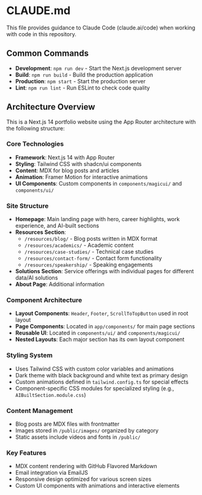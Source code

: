 # CLAUDE.md

This file provides guidance to Claude Code (claude.ai/code) when working with code in this repository.

## Common Commands

- **Development**: `npm run dev` - Start the Next.js development server
- **Build**: `npm run build` - Build the production application
- **Production**: `npm start` - Start the production server
- **Lint**: `npm run lint` - Run ESLint to check code quality

## Architecture Overview

This is a Next.js 14 portfolio website using the App Router architecture with the following structure:

### Core Technologies
- **Framework**: Next.js 14 with App Router
- **Styling**: Tailwind CSS with shadcn/ui components
- **Content**: MDX for blog posts and articles
- **Animation**: Framer Motion for interactive animations
- **UI Components**: Custom components in `components/magicui/` and `components/ui/`

### Site Structure
- **Homepage**: Main landing page with hero, career highlights, work experience, and AI-built sections
- **Resources Section**: 
  - `/resources/blog/` - Blog posts written in MDX format
  - `/resources/academics/` - Academic content
  - `/resources/case-studies/` - Technical case studies
  - `/resources/contact-form/` - Contact form functionality
  - `/resources/speakership/` - Speaking engagements
- **Solutions Section**: Service offerings with individual pages for different data/AI solutions
- **About Page**: Additional information

### Component Architecture
- **Layout Components**: `Header`, `Footer`, `ScrollToTopButton` used in root layout
- **Page Components**: Located in `app/components/` for main page sections
- **Reusable UI**: Located in `components/ui/` and `components/magicui/`
- **Nested Layouts**: Each major section has its own layout component

### Styling System
- Uses Tailwind CSS with custom color variables and animations
- Dark theme with black background and white text as primary design
- Custom animations defined in `tailwind.config.ts` for special effects
- Component-specific CSS modules for specialized styling (e.g., `AIBuiltSection.module.css`)

### Content Management
- Blog posts are MDX files with frontmatter
- Images stored in `/public/images/` organized by category
- Static assets include videos and fonts in `/public/`

### Key Features
- MDX content rendering with GitHub Flavored Markdown
- Email integration via EmailJS
- Responsive design optimized for various screen sizes
- Custom UI components with animations and interactive elements